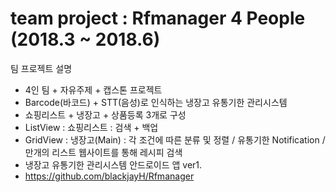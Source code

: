 # team project : Rfmanager 4 People (2018.3 ~ 2018.6) 
팀 프로젝트 설명
- 4인 팀 + 자유주제 + 캡스톤 프로젝트
- Barcode(바코드) + STT(음성)로 인식하는 냉장고 유통기한 관리시스템
- 쇼핑리스트 + 냉장고 + 상품등록 3개로 구성
- ListView : 쇼핑리스트 : 검색 + 백업
- GridView : 냉장고(Main) : 각 조건에 따른 분류 및 정렬 / 유통기한 Notification / 만개의 리스트 웹사이트를 통해 레시피 검색
- 냉장고 유통기한 관리시스템 안드로이드 앱 ver1. 
- https://github.com/blackjayH/Rfmanager 
